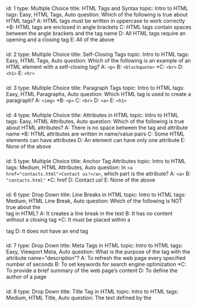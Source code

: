 ###
id: 1
type: Multiple Choice
title: HTML Tags and Syntax
topic: Intro to HTML
tags: Easy, HTML Tags, Auto 
question: Which of the following is true about HTML tags?
A: HTML tags must be written in uppercase to work correctly
*B: HTML tags are enclosed in angle brackets
C: HTML tags contain spaces between the angle brackets and the tag name
D: All HTML tags require an opening and a closing tag
E: All of the above
###
id: 2
type: Multiple Choice
title: Self-Closing Tags
topic: Intro to HTML
tags: Easy, HTML Tags, Auto
question: Which of the following is an example of an HTML element with a self-closing tag?
A: `<p>`
B: `<blockquote>`
*C: `<br>`
D: `<h1>`
E: `<hr>`
###
id: 3
type: Multiple Choice
title: Paragraph Tags
topic: Intro to HTML
tags: Easy, HTML Paragraphs, Auto
question: Which HTML tag is used to create a paragraph?
A: `<img>`
*B: `<p>`
C: `<br>`
D: `<a>`
E: `<h1>`
###
id: 4
type: Multiple Choice
title: Attributes in HTML
topic: Intro to HTML
tags: Easy, HTML Attributes, Auto
question: Which of the following is true about HTML attributes?
A: There is no space between the tag and attribute name
*B: HTML attributes are written in name/value pairs
C: Some HTML elements can have attributes
D: An element can have only one attribute
E: None of the above
###
id: 5
type: Multiple Choice
title: Anchor Tag Attributes
topic: Intro to HTML
tags: Medium, HTML Attributes, Auto
question: In `<a href="contacts.html">Contact us!</a>`, which part is the attribute?
A: `<a>`
B: `"contacts.html"`
*C: href
D: Contact us!
E: None of the above
###
id: 6
type: Drop Down
title: Line Breaks in HTML
topic: Intro to HTML
tags: Medium, HTML Line Break, Auto
question: Which of the following is NOT true about the <br> tag in HTML?
A: It creates a line break in the text
B: It has no content without a closing tag
*C: It must be placed within a <p> tag
D: It does not have an end tag
###
id: 7
type: Drop Down
title: Meta Tags in HTML
topic: Intro to HTML
tags: Easy, Viewport Meta, Auto
question: What is the purpose of the <meta> tag with the attribute name="description"?
A: To refresh the web page every specified number of seconds
B: To set keywords for search engine optimization
*C: To provide a brief summary of the web page’s content
D: To define the author of a page
###
id: 8
type: Drop Down
title: Title Tag in HTML
topic: Intro to HTML
tags: Medium, HTML Title, Auto
question: The text defined by the <title> tag appears ___ in a web page.
A: Inside the main content area
*B: As the title in the browser tab, bookmarks, and search engine results
C: As the title
D: At the beginning of each paragraph
###
id: 9
type: Drop Down
title: HTML Line Break Tag
topic: Intro to HTML
tags: Easy, HTML Line Break, Auto
question: The ___ tag is used to create a line break in HTML.
*A: <br>
B: <p>
C: <hr>
D: <h1>
###
id: 10
type: Drop Down
title: Nesting Elements in HTML
topic: Intro to HTML
tags: Medium, Nesting Elements, Auto
question: The ___ tag is used to correctly nest elements to display “HTML” in bold within a paragraph.
A: <strong> <p>HTML</p> </strong>
*B: <p> <strong>HTML</strong> </p>
C: <p> <em>HTML</em> </p>
D: <p>HTML<p> <strong> </strong>
###
id: 11
type: Check Box
title: HTML Structure Essentials
topic: Intro to HTML
tags: Medium, HTML Structure, Auto
question: Select all the components that are essential for a basic HTML structure.
*A: <!DOCTYPE html>
*B: <head>
*C: <body>
D: <footer>
*E: <html>
###
id: 12
type: Check Box
title: HTML Paragraph Tag
topic: Intro to HTML
tags: Medium, HTML Paragraph, Auto
question: Which of the following statements accurately describe the <p> tag?
*A: It groups sentences and sections of text together.
*B: It displays text as a block that starts on a new line.
C: It preserves extra spaces and line breaks in the content.
D: It can be used to format text as preformatted content.
E: Text inside <p> tags is displayed as a continuous line.
###
id: 13
type: Check Box
title: HTML Comments Purpose
topic: Intro to HTML
tags: Easy, HTML Comments, Auto
question: What are the purposes of using comments in HTML?
*A: To help document the HTML source code.
*B: To provide notes for other developers.
C: To style elements on the page.
*D: To assist in debugging HTML code.
E: To ensure elements are displayed on the webpage.
###
id: 14
type: Check Box
title: HTML Document Structure
topic: Intro to HTML
tags: Medium, HTML Structure, Auto
question: Which statements are not true about the structure of an HTML document?
A: The HTML document is divided into head and body sections.
*B: The <head> element contains the visible content of the page.
C: The <title> tag is used to specify the document's title.
*D: The <body> section contains meta information about the page.
E: The HTML document must start with a <html> tag after the DOCTYPE declaration.
###
id: 15
type: Check Box
title: HTML Headings Information
topic: Intro to HTML
tags: Medium, HTML Headings, Auto
question: Which of the following are true about HTML headings?
*A: HTML headings range from <h1> to <h6>, where <h1> is the most important.
*B: Headings are used to structure the content and improve SEO.
C: All headings are treated as inline elements by default.
*D: The <h1> tag is typically used for the main title of the page.
*E: Headings cannot be nested within other elements.
###
id: 16
type: String Input
title: Writing a Heading in HTML
topic: Intro to HTML
tags: Easy, HTML Headings, Auto
question: Write “This is a heading” using the H1 tag
answer: <h1> This is a heading </h1>
###
id: 17
type: String Input
title: Nested HTML Elements
topic: Intro to HTML
tags: Medium, Nesting Elements, Manual
question: Provide an example of properly nested HTML elements using the sentence “My dog is very friendly.” The word “very” should be bold.
answer: <p> My dog is <strong> very </strong> friendly. </p>
###
id: 18
type: String Input
title: Line Break in HTML
topic: Intro to HTML
tags: Easy, HTML Line Break, Auto
question: How would you use the <br> tag to create a line break, so that "Hello" appears on one line and "world!" starts on the next line?
answer: Hello <br> world!
###
id: 19
type: String Input
title: Horizontal Rule in HTML
topic: Intro to HTML
tags: Medium, HTML Horizontal Rule, Auto
question: How would you add a horizontal line between the following two paragraphs?<br>This is the first paragraph.<br>(This is where the horizontal line should go)<br>This is the second paragraph.<br> Write your answer in one sentence.
answer: <p> This is the first paragraph. </p> <hr> <p> This is the second paragraph. </p>
###
